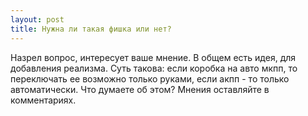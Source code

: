 ```yaml
---
layout: post
title: Нужна ли такая фишка или нет?
---
```


Назрел вопрос, интересует ваше мнение. В общем есть идея, для добавления реализма. Суть такова: если коробка на авто мкпп, то переключать ее возможно только руками, если акпп - то только автоматически. Что думаете об этом? Мнения оставляйте в комментариях.
<div class="width-responsive">
<div id="vk_poll"></div>
<script type="text/javascript">
VK.Widgets.Poll("vk_poll", {width: 300}, "201837686_09ed2f2848eee54321");
</script>
</div>